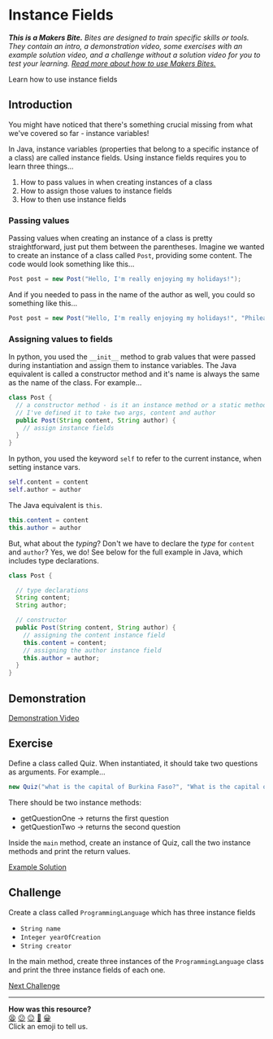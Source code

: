 # Instance Fields

_**This is a Makers Bite.** Bites are designed to train specific skills or
tools. They contain an intro, a demonstration video, some exercises with an
example solution video, and a challenge without a solution video for you to test
your learning. [Read more about how to use Makers
Bites.](https://github.com/makersacademy/course/blob/main/labels/bites.md)_

<!-- OMITTED -->

Learn how to use instance fields

## Introduction

You might have noticed that there's something crucial missing from what we've covered so far - instance variables!

In Java, instance variables (properties that belong to a specific instance of a class) are called instance fields. Using instance fields requires you to learn three things...

1. How to pass values in when creating instances of a class
2. How to assign those values to instance fields
3. How to then use instance fields

### Passing values

Passing values when creating an instance of a class is pretty straightforward, just put them between the parentheses. Imagine we wanted to create an instance of a class called `Post`, providing some content. The code would look something like this...

```java
Post post = new Post("Hello, I'm really enjoying my holidays!");
```

And if you needed to pass in the name of the author as well, you could so something like this...

```java
Post post = new Post("Hello, I'm really enjoying my holidays!", "Phileas Fogg");
```

### Assigning values to fields

In python, you used the `__init__` method to grab values that were passed during instantiation and assign them to instance variables. The Java equivalent is called a constructor method and it's name is always the same as the name of the class. For example...

```java
class Post {
  // a constructor method - is it an instance method or a static method?
  // I've defined it to take two args, content and author
  public Post(String content, String author) {
    // assign instance fields
  }
}
```

In python, you used the keyword `self` to refer to the current instance, when setting instance vars.

```python
self.content = content
self.author = author
```

The Java equivalent is `this`.

```java
this.content = content
this.author = author
```

But, what about the _typing_? Don't we have to declare the _type_ for `content` and `author`? Yes, we do! See below for the full example in Java, which includes type declarations.

```java
class Post {

  // type declarations
  String content;
  String author;

  // constructor
  public Post(String content, String author) {
    // assigning the content instance field
    this.content = content;
    // assigning the author instance field
    this.author = author;
  }
}
```

## Demonstration

[Demonstration Video]()

## Exercise

Define a class called Quiz. When instantiated, it should take two questions as arguments. For example...

```java
new Quiz("what is the capital of Burkina Faso?", "What is the capital of Bhutan?");
```

There should be two instance methods:

* getQuestionOne -> returns the first question
* getQuestionTwo -> returns the second question

Inside the `main` method, create an instance of Quiz, call the two instance methods and print the return values.

[Example Solution]()

## Challenge

Create a class called `ProgrammingLanguage` which has three instance fields

* `String name`
* `Integer yearOfCreation`
* `String creator`

In the main method, create three instances of the `ProgrammingLanguage` class and print the three instance fields of each one.


[Next Challenge](06_arithmetic_bite.md)

<!-- BEGIN GENERATED SECTION DO NOT EDIT -->

---

**How was this resource?**  
[😫](https://airtable.com/shrUJ3t7KLMqVRFKR?prefill_Repository=makersacademy%2Fjava-fundamentals-with-intellij&prefill_File=out%2Fproduction%2Fjava_fundamentals_with_intellij%2Fbites%2F05_instance_fields_bite.md&prefill_Sentiment=😫) [😕](https://airtable.com/shrUJ3t7KLMqVRFKR?prefill_Repository=makersacademy%2Fjava-fundamentals-with-intellij&prefill_File=out%2Fproduction%2Fjava_fundamentals_with_intellij%2Fbites%2F05_instance_fields_bite.md&prefill_Sentiment=😕) [😐](https://airtable.com/shrUJ3t7KLMqVRFKR?prefill_Repository=makersacademy%2Fjava-fundamentals-with-intellij&prefill_File=out%2Fproduction%2Fjava_fundamentals_with_intellij%2Fbites%2F05_instance_fields_bite.md&prefill_Sentiment=😐) [🙂](https://airtable.com/shrUJ3t7KLMqVRFKR?prefill_Repository=makersacademy%2Fjava-fundamentals-with-intellij&prefill_File=out%2Fproduction%2Fjava_fundamentals_with_intellij%2Fbites%2F05_instance_fields_bite.md&prefill_Sentiment=🙂) [😀](https://airtable.com/shrUJ3t7KLMqVRFKR?prefill_Repository=makersacademy%2Fjava-fundamentals-with-intellij&prefill_File=out%2Fproduction%2Fjava_fundamentals_with_intellij%2Fbites%2F05_instance_fields_bite.md&prefill_Sentiment=😀)  
Click an emoji to tell us.

<!-- END GENERATED SECTION DO NOT EDIT -->
